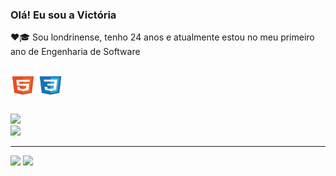### Olá! Eu sou a Victória
❤️🎓 Sou londrinense, tenho 24 anos e atualmente estou no meu primeiro ano de Engenharia de Software

  <div style="display: inline_block"><br>
  <img align="center" alt="Vica-HTML" height="30" width="40" src="https://raw.githubusercontent.com/devicons/devicon/master/icons/html5/html5-original.svg">
  <img align="center" alt="Vica-CSS" height="30" width="40" src="https://raw.githubusercontent.com/devicons/devicon/master/icons/css3/css3-original.svg">
  
##
![](https://github-readme-stats.vercel.app/api?username=Vicarezende&show_icons=true&theme=dark&hide_border=false&include_all_commits=false&count_private=false)<br/>
![](https://github-readme-streak-stats.herokuapp.com/?user=Vicarezende&layout=compact&langs_count=16&theme=dark&hide_border=false)<br/>

---

<!-- Proudly created with GPRM ( https://gprm.itsvg.in ) -->

<div> 
  <a href="https://instagram.com/vicarezende" target="_blank"><img src="https://img.shields.io/badge/-Instagram-%23E4405F?style=for-the-badge&logo=instagram&logoColor=white" target="_blank"></a> 
  <a href="https://www.linkedin.com/in/victória-rezende-865678222" target="_blank"><img src="https://img.shields.io/badge/-LinkedIn-%230077B5?style=for-the-badge&logo=linkedin&logoColor=white" target="_blank"></a> 
  
</div>
